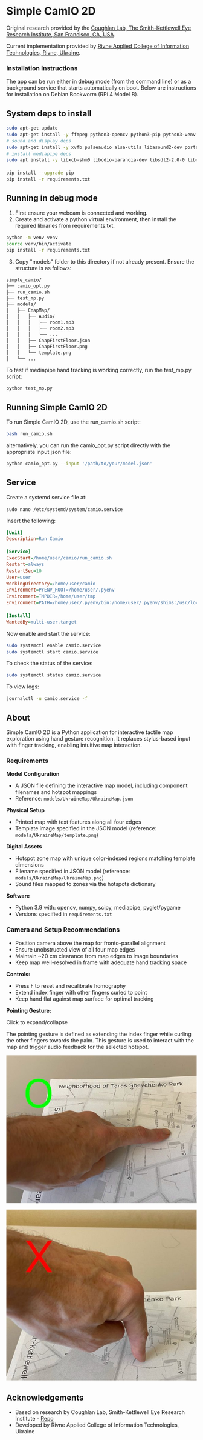 # Simple CamIO 2D

Original research provided by the [Coughlan Lab, The Smith-Kettlewell Eye Research Institute, San Francisco, CA, USA](https://www.coughlan-lab.com/).

Current implementation provided by [Rivne Applied College of Information Technologies, Rivne, Ukraine](https://www.rv-it.college/).

### Installation Instructions

The app can be run either in debug mode (from the command line) or as a background service that starts automatically on boot.
Below are instructions for installation on Debian Bookworm (RPi 4 Model B).

## System deps to install
```bash
sudo apt-get update
sudo apt-get install -y ffmpeg python3-opencv python3-pip python3-venv
# sound and display deps
sudo apt-get install -y xvfb pulseaudio alsa-utils libasound2-dev portaudio19-dev x11vnc libgl1-mesa-glx
# install mediapipe deps
sudo apt install -y libxcb-shm0 libcdio-paranoia-dev libsdl2-2.0-0 libxv1  libtheora0 libva-drm2 libva-x11-2 libvdpau1 libharfbuzz0b libbluray2 libatlas-base-dev libhdf5-103 libgtk-3-0

pip install --upgrade pip
pip install -r requirements.txt
```

## Running in debug mode
1. First ensure your webcam is connected and working.
2. Create and activate a python virtual environment, then install the required libraries from requirements.txt.

```bash
python -m venv venv
source venv/bin/activate
pip install -r requirements.txt
```

3. Copy "models" folder to this directory if not already present.
Ensure the structure is as follows:
```
simple_camio/
├── camio_opt.py
├── run_camio.sh
├── test_mp.py
├── models/
│   ├── CnapMap/
│   │   ├── Audio/
│   │   │   ├── room1.mp3
│   │   │   ├── room2.mp3
│   │   │   └── ...
│   │   ├── CnapFirstFloor.json
│   │   ├── CnapFirstFloor.png
│   │   └── template.png
│   └── ...
```

To test if mediapipe hand tracking is working correctly, run the test_mp.py script:
```bash
python test_mp.py
```
## Running Simple CamIO 2D
To run Simple CamIO 2D, use the run_camio.sh script:
```bash
bash run_camio.sh
```
alternatively, you can run the camio_opt.py script directly with the appropriate input json file:
```bash
python camio_opt.py --input '/path/to/your/model.json'  
```

## Service
Create a systemd service file at:

`sudo nano /etc/systemd/system/camio.service`

Insert the following:

```ini
[Unit]
Description=Run Camio

[Service]
ExecStart=/home/user/camio/run_camio.sh
Restart=always
RestartSec=10
User=user
WorkingDirectory=/home/user/camio
Environment=PYENV_ROOT=/home/user/.pyenv
Environment=TMPDIR=/home/user/tmp
Environment=PATH=/home/user/.pyenv/bin:/home/user/.pyenv/shims:/usr/local/bin:/usr/bin:/bin

[Install]
WantedBy=multi-user.target
```

Now enable and start the service:
```bash
sudo systemctl enable camio.service
sudo systemctl start camio.service
```

To check the status of the service:
```bash
sudo systemctl status camio.service
```
To view logs:
```bash
journalctl -u camio.service -f
```


## About

Simple CamIO 2D is a Python application for interactive tactile map exploration using hand gesture recognition. It replaces stylus-based input with finger tracking, enabling intuitive map interaction.

### Requirements

**Model Configuration**
- A JSON file defining the interactive map model, including component filenames and hotspot mappings
- Reference: `models/UkraineMap/UkraineMap.json`

**Physical Setup**
- Printed map with text features along all four edges
- Template image specified in the JSON model (reference: `models/UkraineMap/template.png`)

**Digital Assets**
- Hotspot zone map with unique color-indexed regions matching template dimensions
- Filename specified in JSON model (reference: `models/UkraineMap/UkraineMap.png`)
- Sound files mapped to zones via the hotspots dictionary

**Software**
- Python 3.9 with: opencv, numpy, scipy, mediapipe, pyglet/pygame
- Versions specified in `requirements.txt`

### Camera and Setup Recommendations

- Position camera above the map for fronto-parallel alignment
- Ensure unobstructed view of all four map edges
- Maintain ~20 cm clearance from map edges to image boundaries
- Keep map well-resolved in frame with adequate hand tracking space

**Controls:**
- Press `h` to reset and recalibrate homography
- Extend index finger with other fingers curled to point
- Keep hand flat against map surface for optimal tracking

**Pointing Gesture:**


<detail>
<summary>Click to expand/collapse</summary>


The pointing gesture is defined as extending the index finger while curling the other fingers towards the palm. This gesture is used to interact with the map and trigger audio feedback for the selected hotspot.

![](img/pointing_yes.jpg) 

![](img/pointing_no.jpg)
</detail>

## Acknowledgements
- Based on research by Coughlan Lab, Smith-Kettlewell Eye Research Institute - [Repo](https://github.com/Coughlan-Lab/simple_camio.git)
- Developed by Rivne Applied College of Information Technologies, Ukraine
